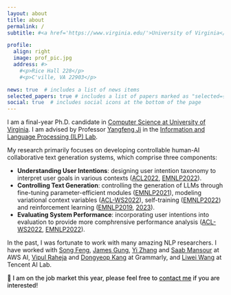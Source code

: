 ```yaml
---
layout: about
title: about
permalink: /
subtitle: #<a href='https://www.virginia.edu/'>University of Virginia</a>. Computer Science Department.

profile:
  align: right
  image: prof_pic.jpg
  address: #>
    #<p>Rice Hall 228</p>
    #<p>C'ville, VA 22903</p>

news: true  # includes a list of news items
selected_papers: true # includes a list of papers marked as "selected={true}"
social: true  # includes social icons at the bottom of the page
---
```


I am a final-year Ph.D. candidate in [Computer Science at University of Virginia](https://engineering.virginia.edu/departments/computer-science). I am advised by Professor [Yangfeng Ji](http://yangfengji.net/) in the [Information and Language Processing (ILP) Lab](https://uvanlp.org/).

My research primarily focuses on developing controllable human-AI collaborative text generation systems, which comprise three components:
<ul>
  <li><b>Understanding User Intentions</b>: designing user intention taxonomy to interpret user goals in various contexts (<a href='https://aclanthology.org/2022.acl-long.250/'>ACL2022</a>, <a href='https://aclanthology.org/2022.emnlp-main.715/'>EMNLP2022</a>). </li>
  <li><b>Controlling Text Generation</b>: controlling the generation of LLMs through fine-tuning parameter-efficient modules (<a href='https://aclanthology.org/2021.findings-emnlp.188/'>EMNLP2021</a>), modeling variational context variables (<a href='https://arxiv.org/abs/2204.01227'>ACL-WS2022</a>), self-training (<a href='https://aclanthology.org/2022.findings-emnlp.201/'>EMNLP2022</a>) and reinforcement learning (<a href='https://aclanthology.org/D19-1619/'>EMNLP2019</a>, <a href='https://arxiv.org/abs/2311.00953'>2023</a>).</li>
  <li><b>Evaluating System Performance</b>: incorporating user intentions into evaluation to provide more comphrensive performance analysis (<a href='https://aclanthology.org/2022.in2writing-1.14/'>ACL-WS2022</a>, <a href='https://aclanthology.org/2022.emnlp-main.715/'>EMNLP2022</a>).</li>
</ul> 

In the past, I was fortunate to work with many amazing NLP researchers.
I have worked with [Song Feng](https://songfeng.github.io/), [James Gung](https://jgung.github.io/about/), [Yi Zhang](https://www.amazon.science/author/yi-zhang) and [Saab Mansour](https://www.amazon.science/author/saab-mansour) at AWS AI, [Vipul Raheja](https://www.linkedin.com/in/vipulraheja) and [Dongyeop Kang](https://dykang.github.io/) at Grammarly, and [Liwei Wang](https://lwwangcse.github.io/) at Tencent AI Lab.

<span style=' font-weight: 500;'> 📣 I am on the job market this year, please feel free to <a href="mailto:wd5jq@virginia.edu">contact me</a> if you are interested!</span>